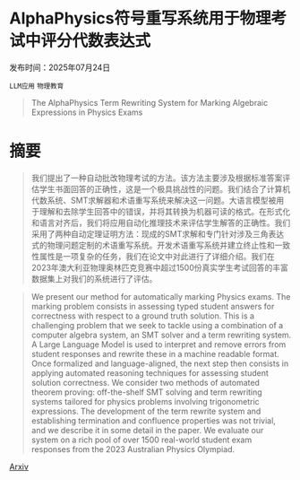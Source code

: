 # AlphaPhysics符号重写系统用于物理考试中评分代数表达式

发布时间：2025年07月24日

`LLM应用` `物理教育`

> The AlphaPhysics Term Rewriting System for Marking Algebraic Expressions in Physics Exams

# 摘要

> 我们提出了一种自动批改物理考试的方法。该方法主要涉及根据标准答案评估学生书面回答的正确性，这是一个极具挑战性的问题。我们结合了计算机代数系统、SMT求解器和术语重写系统来解决这一问题。大语言模型被用于理解和去除学生回答中的错误，并将其转换为机器可读的格式。在形式化和语言对齐后，我们将应用自动化推理技术来评估学生解答的正确性。我们采用了两种自动定理证明方法：现成的SMT求解和专门针对涉及三角表达式的物理问题定制的术语重写系统。开发术语重写系统并建立终止性和一致性属性是一项复杂的任务，我们在论文中对此进行了详细介绍。我们在2023年澳大利亚物理奥林匹克竞赛中超过1500份真实学生考试回答的丰富数据集上对我们的系统进行了评估。

> We present our method for automatically marking Physics exams. The marking problem consists in assessing typed student answers for correctness with respect to a ground truth solution. This is a challenging problem that we seek to tackle using a combination of a computer algebra system, an SMT solver and a term rewriting system. A Large Language Model is used to interpret and remove errors from student responses and rewrite these in a machine readable format. Once formalized and language-aligned, the next step then consists in applying automated reasoning techniques for assessing student solution correctness. We consider two methods of automated theorem proving: off-the-shelf SMT solving and term rewriting systems tailored for physics problems involving trigonometric expressions. The development of the term rewrite system and establishing termination and confluence properties was not trivial, and we describe it in some detail in the paper. We evaluate our system on a rich pool of over 1500 real-world student exam responses from the 2023 Australian Physics Olympiad.

[Arxiv](https://arxiv.org/abs/2507.18337)
